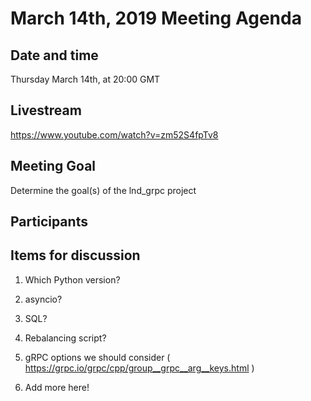# March 14th, 2019 Meeting Agenda

## Date and time

Thursday March 14th, at 20:00 GMT

## Livestream

https://www.youtube.com/watch?v=zm52S4fpTv8

## Meeting Goal

Determine the goal(s) of the lnd_grpc project

## Participants

## Items for discussion

1. Which Python version?

2. asyncio?

3. SQL?

4. Rebalancing script?

5. gRPC options we should consider ( https://grpc.io/grpc/cpp/group__grpc__arg__keys.html )

6. Add more here!

